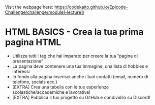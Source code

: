 Visit the webpage here: https://codekaito.github.io/Epicode-Challenge/challenge/module1-lecture1/

# HTML BASICS - Crea la tua prima pagina HTML
- Utilizza tutti i tag che hai imparato per creare la tua “pagina di presentazione”
- La pagina deve contenere una tua immagine, una lista di hobbies e interessi
- In fondo alla pagina inserisci anche i tuoi contatti (email, numero di telefono, socials ecc.)
- [EXTRA] Crea una tabella con le tue esperienze scolastiche/accademiche e lavorative!
- [EXTRA] Pubblica il tuo progetto su GitHub e condividilo su Discord!
